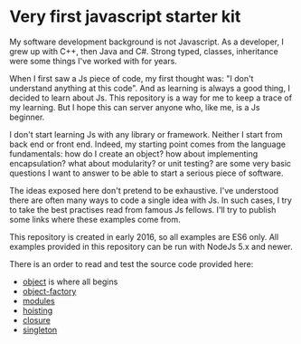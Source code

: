 # Very first javascript starter kit

My software development background is not Javascript. As a developer, I grew up with C++, then Java and C#. Strong typed, classes, inheritance were some things I've worked with for years.

When I first saw a Js piece of code, my first thought was: "I don't understand anything at this code". And as learning is always a good thing, I decided to learn about Js. This repository is a way for me to keep a trace of
my learning. But I hope this can server anyone who, like me, is a Js beginner.

I don't start learning Js with any library or framework. Neither I start from back end or front end. Indeed, my starting point comes from the language fundamentals: how do I create an object? how about implementing encapsulation? what about modularity?
or unit testing? are some very basic questions I want to answer to be able to start a serious piece of software.

The ideas exposed here don't pretend to be exhaustive. I've understood there are often many ways to code a single idea with Js. In such cases, I try to take the best practises read from famous Js fellows. I'll try to publish some links where these examples come from.

This repository is created in early 2016, so all examples are ES6 only. All examples provided in this repository can be run with NodeJs 5.x and newer.

There is an order to read and test the source code provided here:
- [object](https://github.com/romu70/very-first-js-starter-kit/tree/master/object) is where all begins
- [object-factory](https://github.com/romu70/very-first-js-starter-kit/tree/master/object-factory)
- [modules](https://github.com/romu70/very-first-js-starter-kit/tree/master/modules)
- [hoisting](https://github.com/romu70/very-first-js-starter-kit/tree/master/hoisting)
- [closure](https://github.com/romu70/very-first-js-starter-kit/tree/master/closure)
- [singleton](https://github.com/romu70/very-first-js-starter-kit/tree/master/singleton)
